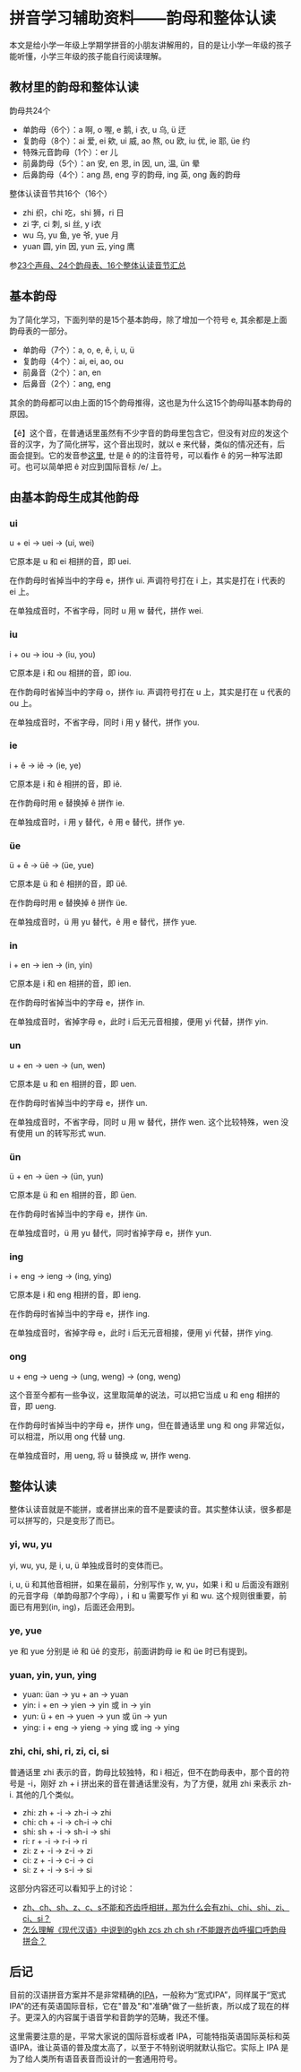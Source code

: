 # 拼音学习辅助资料——韵母和整体认读

本文是给小学一年级上学期学拼音的小朋友讲解用的，目的是让小学一年级的孩子能听懂，小学三年级的孩子能自行阅读理解。

## 教材里的韵母和整体认读

韵母共24个

* 单韵母（6个）：a 啊, o 喔, e 鹅, i 衣, u 乌, ü 迂
* 复韵母（8个）：ai 爱, ei 欸, ui 威, ao 熬, ou 欧, iu 优, ie 耶, üe 约
* 特殊元音韵母（1个）：er 儿
* 前鼻韵母（5个）：an 安, en 恩, in 因, un, 温, ün 晕
* 后鼻韵母（4个）：ang 昂, eng 亨的韵母, ing 英, ong 轰的韵母

整体认读音节共16个（16个）

* zhi 织，chi 吃，shi 狮，ri 日
* zi 字, ci 刺, si 丝, y i衣
* wu 乌, yu 鱼, ye 爷, yue 月
* yuan 圆, yin 因, yun 云, ying 鹰

参[23个声母、24个韵母表、16个整体认读音节汇总](https://www.sohu.com/a/210915451_498011)

## 基本韵母

为了简化学习，下面列举的是15个基本韵母，除了增加一个符号 e, 其余都是上面韵母表的一部分。

* 单韵母（7个）：a, o, e, ê, i, u, ü
* 复韵母（4个）：ai, ei, ao, ou
* 前鼻音（2个）：an, en
* 后鼻音（2个）：ang, eng

其余的韵母都可以由上面的15个韵母推得，这也是为什么这15个韵母叫基本韵母的原因。

【ê】这个音，在普通话里虽然有不少字音的韵母里包含它，但没有对应的发这个音的汉字，为了简化拼写，这个音出现时，就以 e 来代替，类似的情况还有，后面会提到。它的发音参[这里](https://www.youtube.com/watch?v→DgaWzos215k), ㄝ是 ê 的的注音符号，可以看作 ê 的另一种写法即可。也可以简单把 ê 对应到国际音标 /e/ 上。

## 由基本韵母生成其他韵母

### ui

u + ei → uei → (ui, wei)

它原本是 u 和 ei 相拼的音，即 uei.

在作韵母时省掉当中的字母 e，拼作 ui. 声调符号打在 i 上，其实是打在 i 代表的 ei 上。

在单独成音时，不省字母，同时 u 用 w 替代，拼作 wei.

### iu

i + ou → iou → (iu, you)

它原本是 i 和 ou 相拼的音，即 iou.

在作韵母时省掉当中的字母 o，拼作 iu. 声调符号打在 u 上，其实是打在 u 代表的 ou 上。

在单独成音时，不省字母，同时 i 用 y 替代，拼作 you.

### ie

i + ê → iê → (ie, ye)

它原本是 i 和 ê 相拼的音，即 iê.

在作韵母时用 e 替换掉 ê 拼作 ie. 

在单独成音时，i 用 y 替代，ê 用 e 替代，拼作 ye.

### üe

ü + ê → üê → (üe, yue)

它原本是 ü 和 ê 相拼的音，即 üê.

在作韵母时用 e 替换掉 ê 拼作 üe. 

在单独成音时，ü 用 yu 替代，ê 用 e 替代，拼作 yue.

### in

i + en → ien → (in, yin)

它原本是 i 和 en 相拼的音，即 ien.

在作韵母时省掉当中的字母 e，拼作 in. 

在单独成音时，省掉字母 e，此时 i 后无元音相接，便用 yi 代替，拼作 yin.

### un

u + en → uen → (un, wen)

它原本是 u 和 en 相拼的音，即 uen.

在作韵母时省掉当中的字母 e，拼作 un. 

在单独成音时，不省字母，同时 u 用 w 替代，拼作 wen. 这个比较特殊，wen 没有使用 un 的转写形式 wun.

### ün

ü + en → üen → (ün, yun)

它原本是 ü 和 en 相拼的音，即 üen.

在作韵母时省掉当中的字母 e，拼作 ün. 

在单独成音时，ü 用 yu 替代，同时省掉字母 e，拼作 yun.

### ing

i + eng → ieng → (ing, ying)

它原本是 i 和 eng 相拼的音，即 ieng.

在作韵母时省掉当中的字母 e，拼作 ing. 

在单独成音时，省掉字母 e，此时 i 后无元音相接，便用 yi 代替，拼作 ying.

### ong

u + eng → ueng → (ung, weng) → (ong, weng)

这个音至今都有一些争议，这里取简单的说法，可以把它当成 u 和 eng 相拼的音，即 ueng.

在作韵母时省掉当中的字母 e，拼作 ung，但在普通话里 ung 和 ong 非常近似，可以相混，所以用 ong 代替 ung.

在单独成音时，用 ueng, 将 u 替换成 w, 拼作 weng.

## 整体认读

整体认读音就是不能拼，或者拼出来的音不是要读的音。其实整体认读，很多都是可以拼写的，只是变形了而已。

### yi, wu, yu

yi, wu, yu, 是 i, u, ü 单独成音时的变体而已。

i, u, ü 和其他音相拼，如果在最前，分别写作 y, w, yu，如果 i 和 u 后面没有跟别的元音字母（单韵母那7个字母），i 和 u 需要写作 yi 和 wu. 这个规则很重要，前面已有用到(in, ing)，后面还会用到。

### ye, yue

ye 和 yue 分别是 iê 和 üê 的变形，前面讲韵母 ie 和 üe 时已有提到。

### yuan, yin, yun, ying

* yuan: üan → yu + an → yuan
* yin: i + en → yien → yin 或 in → yin
* yun: ü + en → yuen → yun 或 ün → yun
* ying: i + eng → yieng → ying 或 ing → ying

### zhi, chi, shi, ri, zi, ci, si

普通话里 zhi 表示的音，韵母比较独特，和 i 相近，但不在韵母表中，那个音的符号是 -i，刚好 zh + i 拼出来的音在普通话里没有，为了方便，就用 zhi 来表示 zh-i. 其他的几个类似。

* zhi: zh + -i → zh-i → zhi
* chi: ch + -i → ch-i → chi
* shi: sh + -i → sh-i → shi
* ri: r + -i → r-i → ri
* zi: z + -i → z-i → zi
* ci: z + -i → c-i → ci
* si: z + -i → s-i → si

这部分内容还可以看知乎上的讨论：

* [zh、ch、sh、z、c、s不能和齐齿呼相拼，那为什么会有zhi、chi、shi、zi、ci、si？](https://www.zhihu.com/question/20593541)
* [怎么理解《现代汉语》中说到的gkh zcs zh ch sh r不能跟齐齿呼撮口呼韵母拼合？](https://www.zhihu.com/question/338654295)

## 后记

目前的汉语拼音方案并不是非常精确的[IPA](https://en.wikipedia.org/wiki/International_Phonetic_Alphabet)，一般称为“宽式IPA”，同样属于“宽式IPA”的还有英语国际音标，它在"普及"和"准确"做了一些折衷，所以成了现在的样子。更深入的内容属于语音学和音韵学的范畴，我还不懂。

这里需要注意的是，平常大家说的国际音标或者 IPA，可能特指英语国际英标和英语IPA，谁让英语的普及度太高了，以至于不特别说明就默认指它。实际上 IPA 是为了给人类所有语音表音而设计的一套通用符号。
